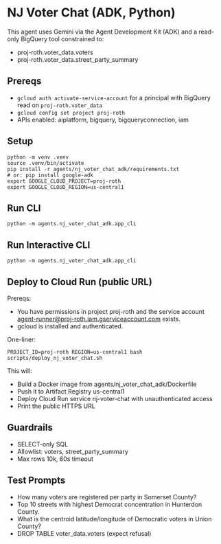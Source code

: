 # NJ Voter Chat (ADK, Python)

This agent uses Gemini via the Agent Development Kit (ADK) and a read-only BigQuery tool constrained to:
- proj-roth.voter_data.voters
- proj-roth.voter_data.street_party_summary

## Prereqs
- `gcloud auth activate-service-account` for a principal with BigQuery read on `proj-roth.voter_data`
- `gcloud config set project proj-roth`
- APIs enabled: aiplatform, bigquery, bigqueryconnection, iam

## Setup
```
python -m venv .venv
source .venv/bin/activate
pip install -r agents/nj_voter_chat_adk/requirements.txt
# or: pip install google-adk
export GOOGLE_CLOUD_PROJECT=proj-roth
export GOOGLE_CLOUD_REGION=us-central1
```

## Run CLI
```
python -m agents.nj_voter_chat_adk.app_cli
```

## Run Interactive CLI
```
python -m agents.nj_voter_chat_adk.app_cli
```

## Deploy to Cloud Run (public URL)
Prereqs:
- You have permissions in project proj-roth and the service account agent-runner@proj-roth.iam.gserviceaccount.com exists.
- gcloud is installed and authenticated.

One-liner:
```
PROJECT_ID=proj-roth REGION=us-central1 bash scripts/deploy_nj_voter_chat.sh
```

This will:
- Build a Docker image from agents/nj_voter_chat_adk/Dockerfile
- Push it to Artifact Registry us-central1
- Deploy Cloud Run service nj-voter-chat with unauthenticated access
- Print the public HTTPS URL

## Guardrails
- SELECT-only SQL
- Allowlist: voters, street_party_summary
- Max rows 10k, 60s timeout

## Test Prompts
- How many voters are registered per party in Somerset County?
- Top 10 streets with highest Democrat concentration in Hunterdon County.
- What is the centroid latitude/longitude of Democratic voters in Union County?
- DROP TABLE voter_data.voters (expect refusal)
